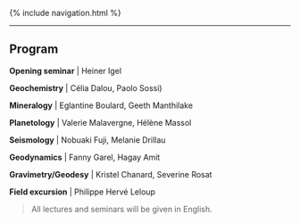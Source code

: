 {% include navigation.html %}

---

## Program

**Opening seminar** \| Heiner Igel

**Geochemistry** \| Célia Dalou, Paolo Sossi)

**Mineralogy** \| Eglantine Boulard, Geeth Manthilake

**Planetology** \| Valerie Malavergne, Hélène Massol

**Seismology** \| Nobuaki Fuji, Melanie Drillau

**Geodynamics** \| Fanny Garel, Hagay Amit

**Gravimetry/Geodesy** \| Kristel Chanard, Severine Rosat

**Field excursion** \| Philippe Hervé Leloup

> All lectures and seminars will be given in English.
